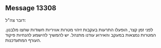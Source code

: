 ## Message 13308

דובר צה"ל:

לפני זמן קצר, הופעלו התרעות בעקבות זיהוי מטרות אוויריות חשודות שחצו מלבנון.
המטרות נמצאות במעקב והאירוע עודנו מתנהל.
יש להמשיך להישמע להנחיות פיקוד העורף המתעדכנות.

